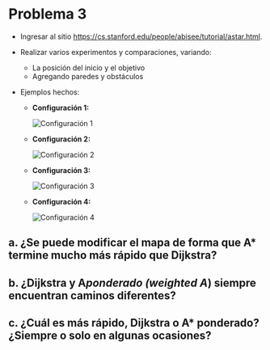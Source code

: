 # Problema 3

- Ingresar al sitio <https://cs.stanford.edu/people/abisee/tutorial/astar.html>.  
- Realizar varios experimentos y comparaciones, variando:  
  - La posición del inicio y el objetivo
  - Agregando paredes y obstáculos

- Ejemplos hechos:

  - **Configuración 1:**

    ![Configuración 1]()

  - **Configuración 2:**  

    ![Configuración 2]()

  - **Configuración 3:**  

    ![Configuración 3]()

  - **Configuración 4:**  

    ![Configuración 4]()

## a. ¿Se puede modificar el mapa de forma que A* termine mucho más rápido que Dijkstra?

## b. ¿Dijkstra y A*ponderado (weighted A*) siempre encuentran caminos diferentes?  

## c. ¿Cuál es más rápido, Dijkstra o A* ponderado? ¿Siempre o solo en algunas ocasiones?
